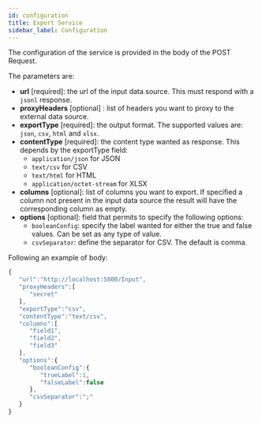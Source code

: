 ```yaml
---
id: configuration
title: Export Service
sidebar_label: Configuration
---
```


The configuration of the service is provided in the body of the POST Request.

The parameters are:
* **url** [required]: the url of the input data source. This must respond with a `jsonl` response.
* **proxyHeaders** [optional] : list of headers you want to proxy to the external data source.
* **exportType** [required]: the output format.
The supported values are: `json`, `csv`, `html` and `xlsx`.
* **contentType** [required]: the content type wanted as response. This depends by the exportType field:
  * `application/json` for JSON
  * `text/csv` for CSV
  * `text/html` for HTML
  * `application/octet-stream` for XLSX
* **columns** [optional]: list of columns you want to export. If specified a column not present in the input data source the result will have the corresponding column as empty.
* **options** [optional]: field that permits to specify the following options:
  * `booleanConfig`: specify the label wanted for either the true and false values. Can be set as any type of value.
  * `csvSeparator`: define the separator for CSV. The default is comma.

Following an example of body:
```javascript
{
   "url":"http://localhost:5000/Input",
   "proxyHeaders":[
      "secret"
   ],
   "exportType":"csv",
   "contentType":"text/csv",
   "columns":[
      "field1",
      "field2",
      "field3"
   ],
   "options":{
      "booleanConfig":{
         "trueLabel":1,
         "falseLabel":false
      },
      "csvSeparator":";"
   }
}
```
